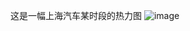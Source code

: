 这是一幅上海汽车某时段的热力图
![image](https://github.com/Ga1353/-picture/blob/main/%E7%83%AD%E5%8A%9B%E5%AD%A6%E5%9B%BE%E7%89%87.png)
